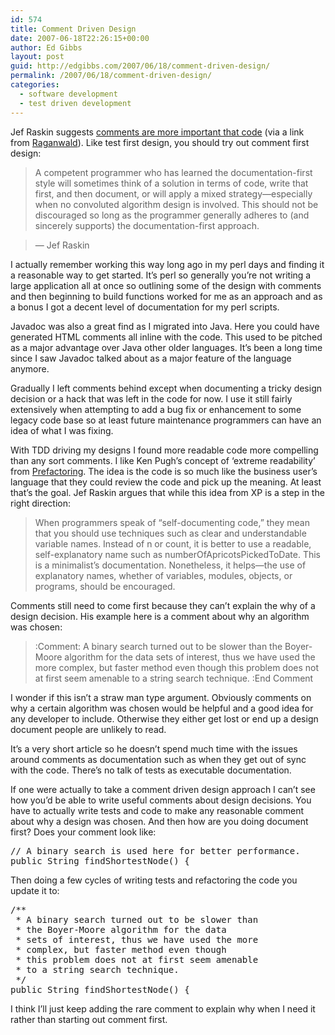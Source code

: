 ```yaml
---
id: 574
title: Comment Driven Design
date: 2007-06-18T22:26:15+00:00
author: Ed Gibbs
layout: post
guid: http://edgibbs.com/2007/06/18/comment-driven-design/
permalink: /2007/06/18/comment-driven-design/
categories:
  - software development
  - test driven development
---
```

Jef Raskin suggests [comments are more important that code](http://www.acmqueue.org/modules.php?name=Content&pa=showpage&pid=290) (via a link from [Raganwald](http://weblog.raganwald.com/)). Like test first design, you should try out comment first design:

> A competent programmer who has learned the documentation-first style will sometimes think of a solution in terms of code, write that first, and then document, or will apply a mixed strategy&mdash;especially when no convoluted algorithm design is involved. This should not be discouraged so long as the programmer generally adheres to (and sincerely supports) the documentation-first approach.
  
> 
  
> &#8212; Jef Raskin

I actually remember working this way long ago in my perl days and finding it a reasonable way to get started. It&#8217;s perl so generally you&#8217;re not writing a large application all at once so outlining some of the design with comments and then beginning to build functions worked for me as an approach and as a bonus I got a decent level of documentation for my perl scripts.

Javadoc was also a great find as I migrated into Java. Here you could have generated HTML comments all inline with the code. This used to be pitched as a major advantage over Java other older languages. It&#8217;s been a long time since I saw Javadoc talked about as a major feature of the language anymore. 

Gradually I left comments behind except when documenting a tricky design decision or a hack that was left in the code for now. I use it still fairly extensively when attempting to add a bug fix or enhancement to some legacy code base so at least future maintenance programmers can have an idea of what I was fixing.

With TDD driving my designs I found more readable code more compelling than any sort comments. I like Ken Pugh&#8217;s concept of &#8216;extreme readability&#8217; from [Prefactoring](http://www.oreilly.com/catalog/prefactoring/). The idea is the code is so much like the business user&#8217;s language that they could review the code and pick up the meaning. At least that&#8217;s the goal. Jef Raskin argues that while this idea from XP is a step in the right direction:

> When programmers speak of &ldquo;self-documenting code,&rdquo; they mean that you should use techniques such as clear and understandable variable names. Instead of n or count, it is better to use a readable, self-explanatory name such as numberOfApricotsPickedToDate. This is a minimalist&rsquo;s documentation. Nonetheless, it helps&mdash;the use of explanatory names, whether of variables, modules, objects, or programs, should be encouraged.

Comments still need to come first because they can&#8217;t explain the why of a design decision. His example here is a comment about why an algorithm was chosen:

> :Comment: A binary search turned out to be slower than the Boyer-Moore algorithm for the data sets of interest, thus we have used the more complex, but faster method even though this problem does not at first seem amenable to a string search technique. :End Comment

I wonder if this isn&#8217;t a straw man type argument. Obviously comments on why a certain algorithm was chosen would be helpful and a good idea for any developer to include. Otherwise they either get lost or end up a design document people are unlikely to read.

It&#8217;s a very short article so he doesn&#8217;t spend much time with the issues around comments as documentation such as when they get out of sync with the code. There&#8217;s no talk of tests as executable documentation.

If one were actually to take a comment driven design approach I can&#8217;t see how you&#8217;d be able to write useful comments about design decisions. You have to actually write tests and code to make any reasonable comment about why a design was chosen. And then how are you doing document first? Does your comment look like:

<pre>// A binary search is used here for better performance.
public String findShortestNode() {
</pre>

Then doing a few cycles of writing tests and refactoring the code you update it to:

<pre>/**
 * A binary search turned out to be slower than
 * the Boyer-Moore algorithm for the data 
 * sets of interest, thus we have used the more
 * complex, but faster method even though 
 * this problem does not at first seem amenable
 * to a string search technique.
 */
public String findShortestNode() {
</pre>

I think I&#8217;ll just keep adding the rare comment to explain why when I need it rather than starting out comment first.